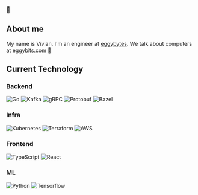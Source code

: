 ### 👋

<!--
**vivianliang/vivianliang** is a ✨ _special_ ✨ repository because its `README.md` (this file) appears on your GitHub profile.

Here are some ideas to get you started:

- 🔭 I’m currently working on ...
- 🌱 I’m currently learning ...
- 👯 I’m looking to collaborate on ...
- 🤔 I’m looking for help with ...
- 💬 Ask me about ...
- 📫 How to reach me: ...
- 😄 Pronouns: ...
- ⚡ Fun fact: ...
-->

## About me

My name is Vivian. I'm an engineer at [eggybytes](https://github.com/eggybytes). We talk about computers at [eggybits.com](eggybits.com/) 🍳

## Current Technology

### Backend
![Go](https://img.shields.io/badge/-Go-00ADD8?style=flat&logo=go&logoColor=white)
![Kafka](https://img.shields.io/badge/-Kafka-231F20?style=flat&logo=apache-kafka&logoColor=white)
![gRPC](https://img.shields.io/badge/-gRPC-244c5a?style=flat&logo=grpc)
![Protobuf](https://img.shields.io/badge/-Protobuf-4D9FE7?style=flat&logo=protobuf)
![Bazel](https://img.shields.io/badge/-Bazel-A8E00F?style=flat&logo=bazel)

### Infra
![Kubernetes](https://img.shields.io/badge/-Kubernetes-326CE5?style=flat&logo=kubernetes&logoColor=white)
![Terraform](https://img.shields.io/badge/-Terraform-623CE4?style=flat&logo=terraform&logoColor=white)
![AWS](https://img.shields.io/badge/-AWS-232F3E?style=flat&logo=amazon-aws&logoColor=white)

### Frontend
![TypeScript](https://img.shields.io/badge/-TypeScript-3178C6?style=flat&logo=typescript&logoColor=white)
![React](https://img.shields.io/badge/-React-61DAFB?style=flat&logo=react&logoColor=white)


### ML
![Python](https://img.shields.io/badge/-Python-3776AB?style=flat&logo=python&logoColor=white)
![Tensorflow](https://img.shields.io/badge/-Tensorflow-FF6F00?style=flat&logo=tensorflow&logoColor=white)

